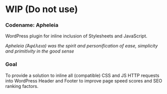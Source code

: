 # WIP (Do not use)

### Codename: Apheleia

WordPress plugin for inline inclusion of Stylesheets and JavaScript.

_Apheleia (Ἀφέλεια) was the spirit and personification of ease, simplicity and primitivity in the good sense_

### Goal

To provide a solution to inline all (compatible) CSS and JS HTTP requests into WordPress Header and Footer to improve page speed scores and SEO ranking factors.